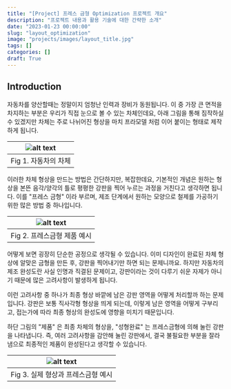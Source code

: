 ```yaml
---
title: "[Project] 프레스 금형 Optimization 프로젝트 개요"
description: "프로젝트 내용과 활용 기술에 대한 간략한 소개"
date: "2023-01-23 00:00:00"
slug: "layout_optimization"
image: "projects/images/layout_title.jpg"
tags: []
categories: []
draft: True
---
```


## Introduction

자동차를 양산할때는 정말이지 엄청난 인력과 장비가 동원됩니다. 이 중 가장 큰 면적을 차지하는 부분은 우리가 직접 눈으로 볼 수 있는 차체인데요, 아래 그림을 통해 짐작하실 수 있겠지만 차체는 주로 나뉘어진 형상을 마치 프라모델 처럼 이어 붙이는 형태로 제작하게 됩니다.

| ![alt text](projects/images/layout_1.jpg) |
|:--:|
| Fig 1. 자동차의 차체 |

이러한 차체 형상을 만드는 방법은 간단하지만, 복잡한데요, 기본적인 개념은 원하는 형상을 본뜬 음각/양각의 틀로 평평한 강판을 찍어 누르는 과정을 거친다고 생각하면 됩니다. 이를 "프레스 금형" 이라 부르며, 제조 단계에서 원하는 모양으로 철제를 가공하기 위한 많은 방법 중 하나입니다. 

| ![alt text](projects/images/layout_2.jpg) |
|:--:|
| Fig 2. 프레스금형 제품 예시 |

어떻게 보면 굉장히 단순한 공정으로 생각될 수 있습니다. 이미 디자인이 완료된 차체 형상에 알맞은 금형을 만든 후, 강판을 찍어내기만 하면 되는 문제니까요. 하지만 자동차의 제조 완성도란 사실 인명과 직결된 문제이고, 강판이라는 것이 다루기 쉬운 자제가 아니기 때문에 많은 고려사항이 발생하게 됩니다.

이런 고려사항 중 하나가 최종 형상 바깥에 남은 강판 영역을 어떻게 처리할까 하는 문제입니다. 강판은 보통 직사각형 형상을 띄게 되는데, 이렇게 남은 영역을 어떻게 구부리고, 접는가에 따라 최종 형상의 완성도에 영향을 미치기 때문입니다. 

하단 그림의 "제품" 은 최종 차체의 형상을, "성형완료" 는 프레스금형에 의해 눌린 강판을 나타냅니다. 즉, 여러 고려사항을 감안해 눌린 강판에서, 결국 불필요한 부분을 잘라냄으로 최종적인 제품이 완성된다고 생각할 수 있습니다.

| ![alt text](projects/images/layout_3.png) |
|:--:|
| Fig 3. 실제 형상과 프레스금형 예시 |

